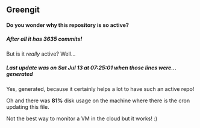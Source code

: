 ## Greengit

#### Do you wonder why this repository is so active?

##### After all it has 3635 commits!

But is it *really* active? Well...

##### Last update was on Sat Jul 13 at 07:25:01 when those lines were... generated

Yes, generated, because it certainly helps a lot to have such an active repo!

Oh and there was **81%** disk usage on the machine
where there is the cron updating this file.

Not the best way to monitor a VM in the cloud but it works! :)
